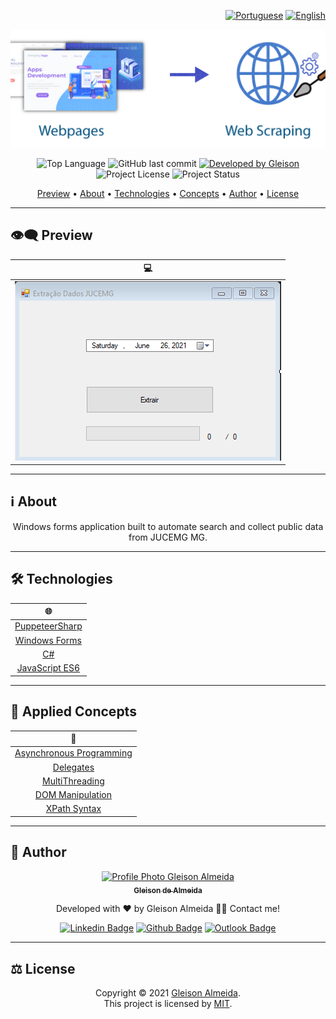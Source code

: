 <div align="right">

[![Portuguese](https://www.countryflags.io/br/flat/32.png)](README.md)
[![English](https://www.countryflags.io/us/flat/32.png)](README-ENG.md)

</div>

<p align="center">
  <img alt="Web Scrapping Logo" src=".github/logo.png" />
</p>

<p align="center"> 
  <img alt="Top Language" src="https://img.shields.io/github/languages/top/gleisonkz/jucemg-scrapping?color=3498db&style=for-the-badge">
  <img alt="GitHub last commit" src="https://img.shields.io/github/last-commit/gleisonkz/jucemg-scrapping?color=3498db&style=for-the-badge">   
  <a href="https://github.com/gleisonkz">
    <img alt="Developed by Gleison" src="https://img.shields.io/badge/Developer-Gleison-%3498db?color=3498db&style=for-the-badge">
  </a>  
  <img alt="Project License" src="https://img.shields.io/apm/l/vim-mode?style=for-the-badge"/>   
   <img alt="Project Status" src="https://img.shields.io/badge/done-%3498db?color=green&style=for-the-badge&label=Status">    
</p>

<p align="center">
 <a href="#eye_speech_bubble-preview">Preview</a> •
 <a href="#information_source-about">About</a> • 
 <a href="#hammer_and_wrench-technologies">Technologies</a> • 
 <a href="#brain-applied-concepts">Concepts</a> • 
 <a href="#boy-author">Author</a> •
 <a href="#balance_scale-license">License</a>
</p>

---

## :eye_speech_bubble: **Preview**

<div align="center">

|                            :computer:                             |
| :---------------------------------------------------------------: |
| <kbd><img src=".github/previews/preview.png" alt="Tablet"/></kbd> |

</div>
  
---

## :information_source: About

<div align="center">

Windows forms application built to automate search and collect public data from JUCEMG MG.

---

</div>

## :hammer_and_wrench: **Technologies**

<div align="center">

|                                               :globe_with_meridians:                                                |
| :-----------------------------------------------------------------------------------------------------------------: |
|                                  [PuppeteerSharp](https://www.puppeteersharp.com/)                                  |
| [Windows Forms](https://docs.microsoft.com/en-us/visualstudio/ide/create-csharp-winform-visual-studio?view=vs-2019) |
|        [C#](https://docs.microsoft.com/en-us/visualstudio/get-started/csharp/visual-studio-ide?view=vs-2019)        |
|                      [JavaScript ES6](https://developer.mozilla.org/en-US/docs/Web/JavaScript)                      |

</div>

---

## :brain: **Applied Concepts**

<div align="center">

|                                                                         :page_facing_up:                                                                         |
| :--------------------------------------------------------------------------------------------------------------------------------------------------------------: |
|                           [Asynchronous Programming](https://docs.microsoft.com/en-us/dotnet/csharp/programming-guide/concepts/async/)                           |
|                                     [Delegates](https://docs.microsoft.com/en-us/dotnet/csharp/programming-guide/delegates/)                                     |
|                             [MultiThreading](https://docs.microsoft.com/en-us/dotnet/standard/threading/using-threads-and-threading)                             |
| [DOM Manipulation](https://developer.mozilla.org/en-US/docs/Learn/JavaScript/Client-side_web_APIs/Manipulating_documents#active_learning_basic_dom_manipulation) |
|                                                  [XPath Syntax](https://www.w3schools.com/xml/xpath_syntax.asp)                                                  |

</div>

---

## :boy: **Author**

<div align="center">

<a href="https://github.com/gleisonkz">
 <img src="https://avatars1.githubusercontent.com/u/9919?s=200&v=4" width="100px;" alt="Profile Photo Gleison Almeida"/>
 <br/>
 <sub><b>Gleison de Almeida</b></sub>
</a>

Developed with ❤️ by Gleison Almeida 👋🏽 Contact me!

[![Linkedin Badge](https://img.shields.io/badge/-Gleison-blue?style=flat-square&logo=Linkedin&logoColor=white)](https://www.linkedin.com/in/gleison-ribeiro-a65257119)
[![Github Badge](https://img.shields.io/badge/-Gleison-000?style=flat-square&logo=Github&logoColor=white)](https://github.com/gleisonkz)
[![Outlook Badge](https://img.shields.io/badge/-Gleison-0078d4?style=flat-square&logo=microsoft-outlook&logoColor=white)](mailto:gleisonsubzerokz@gmail.com)

</div>

---

## :balance_scale: **License**

<div align="center">

Copyright © 2021 [Gleison Almeida](https://github.com/gleisonkz).<br />
This project is licensed by [MIT](./LICENSE).

</div>

